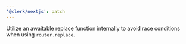 ```yaml
---
'@clerk/nextjs': patch
---
```


Utilize an awaitable replace function internally to avoid race conditions when using `router.replace`.
